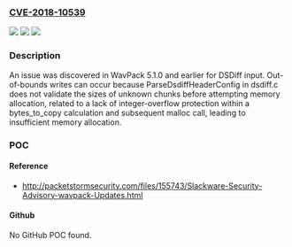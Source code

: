 ### [CVE-2018-10539](https://cve.mitre.org/cgi-bin/cvename.cgi?name=CVE-2018-10539)
![](https://img.shields.io/static/v1?label=Product&message=n%2Fa&color=blue)
![](https://img.shields.io/static/v1?label=Version&message=n%2Fa&color=blue)
![](https://img.shields.io/static/v1?label=Vulnerability&message=n%2Fa&color=brighgreen)

### Description

An issue was discovered in WavPack 5.1.0 and earlier for DSDiff input. Out-of-bounds writes can occur because ParseDsdiffHeaderConfig in dsdiff.c does not validate the sizes of unknown chunks before attempting memory allocation, related to a lack of integer-overflow protection within a bytes_to_copy calculation and subsequent malloc call, leading to insufficient memory allocation.

### POC

#### Reference
- http://packetstormsecurity.com/files/155743/Slackware-Security-Advisory-wavpack-Updates.html

#### Github
No GitHub POC found.

